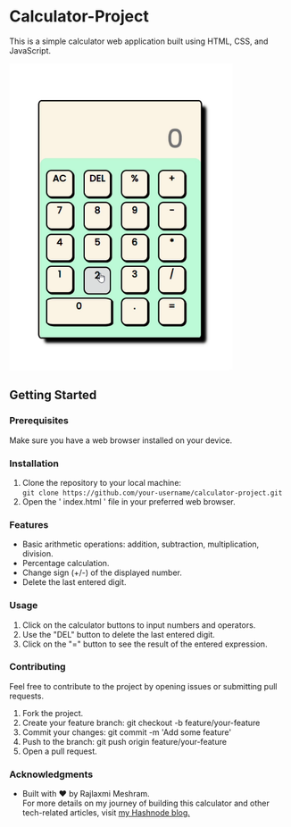 # Calculator-Project
This is a simple calculator web application built using HTML, CSS, and JavaScript.
<p>
  
<img src="https://github.com/RajlaxmiMeshram/Calculator-Project/blob/main/image/calculatorGif.gif" alt="calculator" width="400" height="550" ></img>
</p>

## Getting Started
### Prerequisites
Make sure you have a web browser installed on your device.
### Installation
1. Clone the repository to your local machine:</br>
```` git clone https://github.com/your-username/calculator-project.git ```` 
2. Open the ' index.html ' file in your preferred web browser.
### Features
- Basic arithmetic operations: addition, subtraction, multiplication, division.
- Percentage calculation.
- Change sign (+/-) of the displayed number.
- Delete the last entered digit.
### Usage
1. Click on the calculator buttons to input numbers and operators.
2. Use the "DEL" button to delete the last entered digit.
3. Click on the "=" button to see the result of the entered expression.
### Contributing
Feel free to contribute to the project by opening issues or submitting pull requests.

1. Fork the project.
2. Create your feature branch: git checkout -b feature/your-feature
3. Commit your changes: git commit -m 'Add some feature'
4. Push to the branch: git push origin feature/your-feature
5. Open a pull request.

### Acknowledgments
- Built with ❤️ by Rajlaxmi Meshram.</br>
  For more details on my journey of building this calculator and other tech-related articles, visit [my Hashnode blog.](https://rajlaxmimeshram.hashnode.dev/)
   
